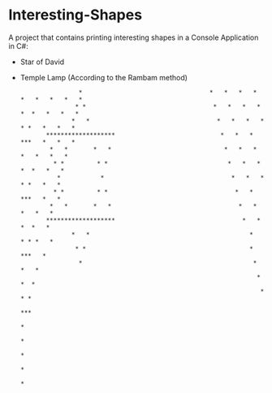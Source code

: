 # Interesting-Shapes

A project that contains printing interesting shapes in a Console Application in C#:

- Star of David
- Temple Lamp (According to the Rambam method)

                      *                                   *   *   *   *   *   *   *   *   *
                     * *                                   *   *   *   *  *  *   *   *   *
                    *   *                                   *   *   *   * * *   *   *   *
             *******************                             *   *   *   ***   *   *   *
              *   *       *   *                               *   *   *   *   *   *   *
               * *         * *                                 *   *   *  *  *   *   *
                *           *                                   *   *   * * *   *   *
               * *         * *                                   *   *   ***   *   *
              *   *       *   *                                   *   *   *   *   *
             *******************                                   *   *  *  *   *
                    *   *                                            *   * * *   *
                     * *                                             *   ***   *
                      *                                               *   *   *
                                                                       *  *  *
                                                                        * * *
                                                                         ***
                                                                          *
                                                                          *
                                                                          *
                                                                          *
                                                                          *
